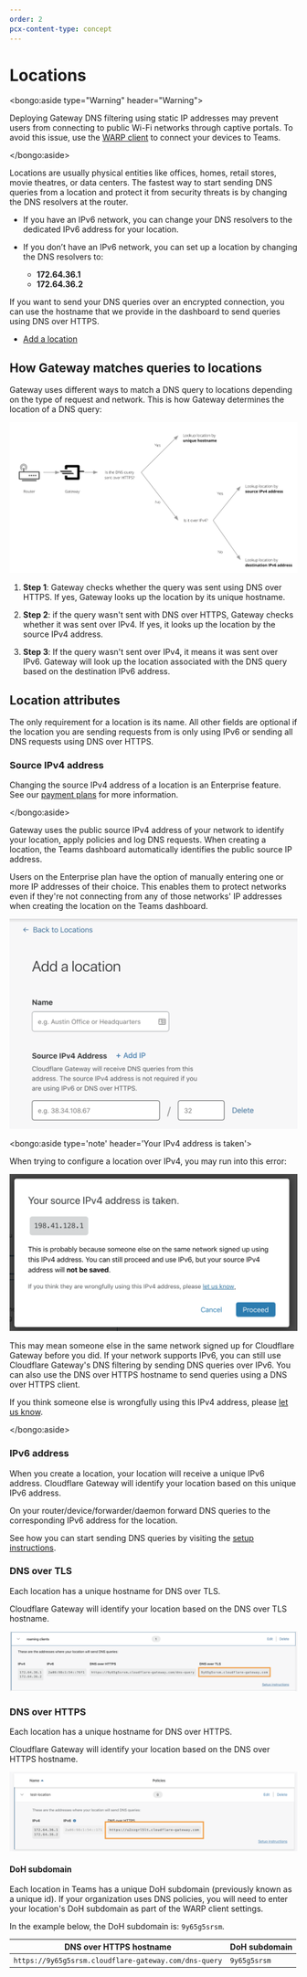 ```yaml
---
order: 2
pcx-content-type: concept
---
```


# Locations

<bongo:aside type="Warning" header="Warning">

Deploying Gateway DNS filtering using static IP addresses may prevent users from connecting to public Wi-Fi networks through captive portals. To avoid this issue, use the [WARP client](/connections/connect-devices/warp) to connect your devices to Teams.

</bongo:aside>

Locations are usually physical entities like offices, homes, retail stores, movie theatres, or data centers. The fastest way to start sending DNS queries from a location and protect it from security threats is by changing the DNS resolvers at the router.

- If you have an IPv6 network, you can change your DNS resolvers to the dedicated IPv6 address for your location.

- If you don’t have an IPv6 network, you can set up a location by changing the DNS resolvers to:

  - **172.64.36.1**
  - **172.64.36.2**

If you want to send your DNS queries over an encrypted connection, you can use the hostname that we provide in the dashboard to send queries using DNS over HTTPS.

- [Add a location](/connections/connect-networks/locations/configuring-a-location)

## How Gateway matches queries to locations

Gateway uses different ways to match a DNS query to locations depending on the type of request and network. This is how Gateway determines the location of a DNS query:

![Determine location](../../../static/documentation/policies/gateway-determine-location-dns.png)

1. **Step 1**: Gateway checks whether the query was sent using DNS over HTTPS. If yes, Gateway looks up the location by its unique hostname.

2. **Step 2**: if the query wasn't sent with DNS over HTTPS, Gateway checks whether it was sent over IPv4. If yes, it looks up the location by the source IPv4 address.

3. **Step 3**: If the query wasn't sent over IPv4, it means it was sent over IPv6. Gateway will look up the location associated with the DNS query based on the destination IPv6 address.

## Location attributes

The only requirement for a location is its name. All other fields are optional if the location you are sending requests from is only using IPv6 or sending all DNS requests using DNS over HTTPS.

### Source IPv4 address

<Aside>

Changing the source IPv4 address of a location is an Enterprise feature. See our [payment plans](https://www.cloudflare.com/teams-pricing/) for more information.

</bongo:aside>

Gateway uses the public source IPv4 address of your network to identify your location, apply policies and log DNS requests. When creating a location, the Teams dashboard automatically identifies the public source IP address.

Users on the Enterprise plan have the option of manually entering one or more IP addresses of their choice. This enables them to protect networks even if they're not connecting from any of those networks' IP addresses when creating the location on the Teams dashboard.

![Editable IP address](../../../static/documentation/policies/editable-ip-address.png)

<bongo:aside type='note' header='Your IPv4 address is taken'>

When trying to configure a location over IPv4, you may run into this error:

![Source IP taken](../../../static/documentation/connections/source-ip-taken.png)

This may mean someone else in the same network signed up for Cloudflare Gateway before you did. If your network supports IPv6, you can still use Cloudflare Gateway's DNS filtering by sending DNS queries over IPv6. You can also use the DNS over HTTPS hostname to send queries using a DNS over HTTPS client.

If you think someone else is wrongfully using this IPv4 address, please [let us know](https://forms.gle/o9dLMjmCg6QtaDJ88).

</bongo:aside>

### IPv6 address

When you create a location, your location will receive a unique IPv6 address. Cloudflare Gateway will identify your location based on this unique IPv6 address.

On your router/device/forwarder/daemon forward DNS queries to the corresponding IPv6 address for the location.

See how you can start sending DNS queries by visiting the [setup instructions](/connections/connect-networks/locations/configuring-a-location/).

### DNS over TLS

Each location has a unique hostname for DNS over TLS.

Cloudflare Gateway will identify your location based on the DNS over TLS hostname.

![Get unique subdomain](../../../static/documentation/connections/get-unique-subdomain.png)

### DNS over HTTPS

Each location has a unique hostname for DNS over HTTPS.

Cloudflare Gateway will identify your location based on the DNS over HTTPS hostname.

![DNS over HTTPS hostname](../../../static/documentation/policies/location-with-dns-over-https-hostname.png)

#### DoH subdomain

Each location in Teams has a unique DoH subdomain (previously known as a unique id). If your organization uses DNS policies, you will need to enter your location's DoH subdomain as part of the WARP client settings.

In the example below, the DoH subdomain is: `9y65g5srsm`.

| DNS over HTTPS hostname                               | DoH subdomain |
| ----------------------------------------------------- | ------------- |
| `https://9y65g5srsm.cloudflare-gateway.com/dns-query` | `9y65g5srsm`  |
